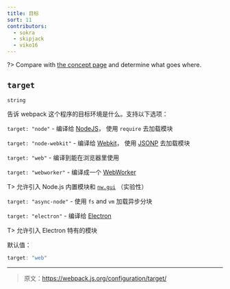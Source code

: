 ```yaml
---
title: 目标
sort: 11
contributors:
  - sokra
  - skipjack
  - viko16
---
```


?> Compare with [the concept page](/concepts/targets) and determine what goes where.

## `target`

`string`

告诉 webpack 这个程序的目标环境是什么。支持以下选项：

`target: "node"` - 编译给 [NodeJS](https://nodejs.org/en/)， 使用 `require` 去加载模块

`target: "node-webkit"` - 编译给 [Webkit](https://webkit.org/)， 使用 [JSONP](https://sacha.me/articles/jsonp-demystified/) 去加载模块

`target: "web"` - 编译到能在浏览器里使用

`target: "webworker"` - 编译成一个 [WebWorker](https://developer.mozilla.org/en-US/docs/Web/API/Web_Workers_API)


T> 允许引入 Node.js 内置模块和 [`nw.gui`](http://docs.nwjs.io/en/latest/) （实验性）

`target: "async-node"` - 使用 `fs` and `vm` 加载异步分块

`target: "electron"` - 编译给 [Electron](http://electron.atom.io/)

T> 允许引入 Electron 特有的模块

默认值：

```js
target: "web"
```

***

> 原文：https://webpack.js.org/configuration/target/